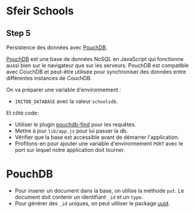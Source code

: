 # Sfeir Schools

## Step 5

Persistence des données avec [PouchDB](https://pouchdb.com).

[PouchDB](https://pouchdb.com) est une base de données NoSQL en JavaScript qui fonctionne aussi bien sur le navigateur que sur les serveurs. PouchDB est compatible avec CouchDB et peut-être utilisée pour synchroniser des données entre différentes instances de CouchDB.

On va préparer une variable d'environnement :

- `INITDB_DATABASE` avec la valeur `schoolsdb`.

Et côté code:

- Utiliser le plugin [pouchdb-find](https://pouchdb.com/guides/mango-queries.html) pour les requêtes.
- Mettre à jour `lib/app.js` pour lui passer la db.
- Vérifier que la base est accessible avant de démarrer l'application.
- Profitons-en pour ajouter une variable d'environnement `PORT` avec le port sur lequel notre application doit tourner.

# PouchDB

- Pour inserer un document dans la base, on utilise la méthode `put`. Le document doit contenir un identifiant `_id` et un `type`.
- Pour générer des `_id` uniques, on peut utiliser le package [uuid](https://www.npmjs.com/package/uuid).
